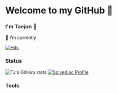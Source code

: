 # Welcome to my GitHub :wave:

###  I'm Taejun :wave:


:seedling: I'm currently 


[![Hits](https://hits.seeyoufarm.com/api/count/incr/badge.svg?url=https%3A%2F%2Fgithub.com%2FTAEJUN1293&count_bg=%236A3DC8&title_bg=%23555555&icon=&icon_color=%23E7E7E7&title=hits&edge_flat=false)](https://hits.seeyoufarm.com)

### Status
![TJ's GitHub stats](https://github-readme-stats.vercel.app/api?username=KIM-TaeJun&show_icons=true&theme=radical)
[![Solved.ac Profile](http://mazassumnida.wtf/api/v2/generate_badge?boj=wnrrhtlvsi43)](https://solved.ac/wnrrhtlvsi43/)

### Tools
